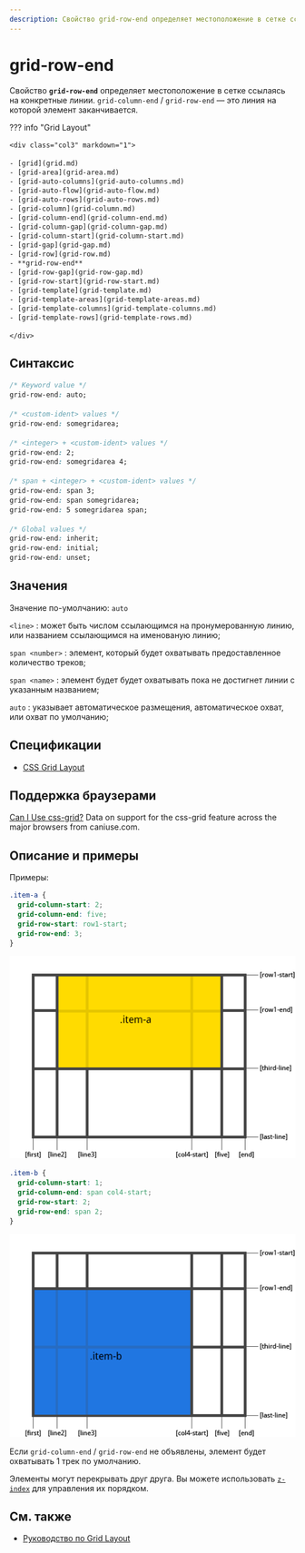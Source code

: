 ```yaml
---
description: Свойство grid-row-end определяет местоположение в сетке ссылаясь на конкретные линии
---
```


# grid-row-end

Свойство **`grid-row-end`** определяет местоположение в сетке ссылаясь на конкретные линии. `grid-column-end` / `grid-row-end` — это линия на которой элемент заканчивается.

??? info "Grid Layout"

    <div class="col3" markdown="1">

    - [grid](grid.md)
    - [grid-area](grid-area.md)
    - [grid-auto-columns](grid-auto-columns.md)
    - [grid-auto-flow](grid-auto-flow.md)
    - [grid-auto-rows](grid-auto-rows.md)
    - [grid-column](grid-column.md)
    - [grid-column-end](grid-column-end.md)
    - [grid-column-gap](grid-column-gap.md)
    - [grid-column-start](grid-column-start.md)
    - [grid-gap](grid-gap.md)
    - [grid-row](grid-row.md)
    - **grid-row-end**
    - [grid-row-gap](grid-row-gap.md)
    - [grid-row-start](grid-row-start.md)
    - [grid-template](grid-template.md)
    - [grid-template-areas](grid-template-areas.md)
    - [grid-template-columns](grid-template-columns.md)
    - [grid-template-rows](grid-template-rows.md)

    </div>

## Синтаксис

```css
/* Keyword value */
grid-row-end: auto;

/* <custom-ident> values */
grid-row-end: somegridarea;

/* <integer> + <custom-ident> values */
grid-row-end: 2;
grid-row-end: somegridarea 4;

/* span + <integer> + <custom-ident> values */
grid-row-end: span 3;
grid-row-end: span somegridarea;
grid-row-end: 5 somegridarea span;

/* Global values */
grid-row-end: inherit;
grid-row-end: initial;
grid-row-end: unset;
```

## Значения

Значение по-умолчанию: `auto`

`<line>`
: может быть числом ссылающимся на пронумерованную линию, или названием ссылающимся на именованую линию;

`span <number>`
: элемент, который будет охватывать предоставленное количество треков;

`span <name>`
: элемент будет будет охватывать пока не достигнет линии с указанным названием;

`auto`
: указывает автоматическое размещения, автоматическое охват, или охват по умолчанию;

## Спецификации

- [CSS Grid Layout](https://drafts.csswg.org/css-grid/#propdef-grid-row-end)

## Поддержка браузерами

<p class="ciu_embed" data-feature="css-grid" data-periods="future_1,current,past_1,past_2">
  <a href="http://caniuse.com/#feat=css-grid">Can I Use css-grid?</a> Data on support for the css-grid feature across the major browsers from caniuse.com.
</p>

## Описание и примеры

Примеры:

```css
.item-a {
  grid-column-start: 2;
  grid-column-end: five;
  grid-row-start: row1-start;
  grid-row-end: 3;
}
```

![CSS Grid Start End](grid-start-end-a.png)

```css
.item-b {
  grid-column-start: 1;
  grid-column-end: span col4-start;
  grid-row-start: 2;
  grid-row-end: span 2;
}
```

![CSS Grid Start End](grid-start-end-b.png)

Если `grid-column-end` / `grid-row-end` не объявлены, элемент будет охватывать 1 трек по умолчанию.

Элементы могут перекрывать друг друга. Вы можете использовать [`z-index`](z-index.md) для управления их порядком.

## См. также

- [Руководство по Grid Layout](/grid/)
